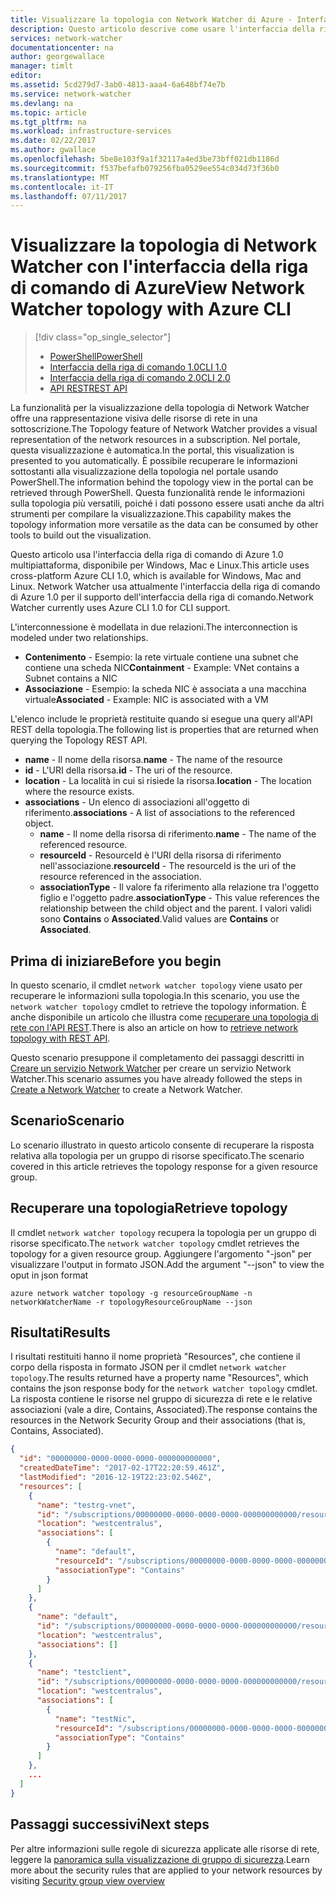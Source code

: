 ```yaml
---
title: Visualizzare la topologia con Network Watcher di Azure - Interfaccia della riga di comando di Azure | Documentazione Microsoft
description: Questo articolo descrive come usare l'interfaccia della riga di comando di Azure per eseguire una query relativa alla topologia di rete.
services: network-watcher
documentationcenter: na
author: georgewallace
manager: timlt
editor: 
ms.assetid: 5cd279d7-3ab0-4813-aaa4-6a648bf74e7b
ms.service: network-watcher
ms.devlang: na
ms.topic: article
ms.tgt_pltfrm: na
ms.workload: infrastructure-services
ms.date: 02/22/2017
ms.author: gwallace
ms.openlocfilehash: 5be8e103f9a1f32117a4ed3be73bff021db1186d
ms.sourcegitcommit: f537befafb079256fba0529ee554c034d73f36b0
ms.translationtype: MT
ms.contentlocale: it-IT
ms.lasthandoff: 07/11/2017
---
```

# <a name="view-network-watcher-topology-with-azure-cli"></a><span data-ttu-id="d2428-103">Visualizzare la topologia di Network Watcher con l'interfaccia della riga di comando di Azure</span><span class="sxs-lookup"><span data-stu-id="d2428-103">View Network Watcher topology with Azure CLI</span></span>

> [!div class="op_single_selector"]
> - [<span data-ttu-id="d2428-104">PowerShell</span><span class="sxs-lookup"><span data-stu-id="d2428-104">PowerShell</span></span>](network-watcher-topology-powershell.md)
> - [<span data-ttu-id="d2428-105">Interfaccia della riga di comando 1.0</span><span class="sxs-lookup"><span data-stu-id="d2428-105">CLI 1.0</span></span>](network-watcher-topology-cli-nodejs.md)
> - [<span data-ttu-id="d2428-106">Interfaccia della riga di comando 2.0</span><span class="sxs-lookup"><span data-stu-id="d2428-106">CLI 2.0</span></span>](network-watcher-topology-cli.md)
> - [<span data-ttu-id="d2428-107">API REST</span><span class="sxs-lookup"><span data-stu-id="d2428-107">REST API</span></span>](network-watcher-topology-rest.md)

<span data-ttu-id="d2428-108">La funzionalità per la visualizzazione della topologia di Network Watcher offre una rappresentazione visiva delle risorse di rete in una sottoscrizione.</span><span class="sxs-lookup"><span data-stu-id="d2428-108">The Topology feature of Network Watcher provides a visual representation of the network resources in a subscription.</span></span> <span data-ttu-id="d2428-109">Nel portale, questa visualizzazione è automatica.</span><span class="sxs-lookup"><span data-stu-id="d2428-109">In the portal, this visualization is presented to you automatically.</span></span> <span data-ttu-id="d2428-110">È possibile recuperare le informazioni sottostanti alla visualizzazione della topologia nel portale usando PowerShell.</span><span class="sxs-lookup"><span data-stu-id="d2428-110">The information behind the topology view in the portal can be retrieved through PowerShell.</span></span>
<span data-ttu-id="d2428-111">Questa funzionalità rende le informazioni sulla topologia più versatili, poiché i dati possono essere usati anche da altri strumenti per compilare la visualizzazione.</span><span class="sxs-lookup"><span data-stu-id="d2428-111">This capability makes the topology information more versatile as the data can be consumed by other tools to build out the visualization.</span></span>

<span data-ttu-id="d2428-112">Questo articolo usa l'interfaccia della riga di comando di Azure 1.0 multipiattaforma, disponibile per Windows, Mac e Linux.</span><span class="sxs-lookup"><span data-stu-id="d2428-112">This article uses cross-platform Azure CLI 1.0, which is available for Windows, Mac and Linux.</span></span> <span data-ttu-id="d2428-113">Network Watcher usa attualmente l'interfaccia della riga di comando di Azure 1.0 per il supporto dell'interfaccia della riga di comando.</span><span class="sxs-lookup"><span data-stu-id="d2428-113">Network Watcher currently uses Azure CLI 1.0 for CLI support.</span></span>

<span data-ttu-id="d2428-114">L'interconnessione è modellata in due relazioni.</span><span class="sxs-lookup"><span data-stu-id="d2428-114">The interconnection is modeled under two relationships.</span></span>

- <span data-ttu-id="d2428-115">**Contenimento** - Esempio: la rete virtuale contiene una subnet che contiene una scheda NIC</span><span class="sxs-lookup"><span data-stu-id="d2428-115">**Containment** - Example: VNet contains a Subnet contains a NIC</span></span>
- <span data-ttu-id="d2428-116">**Associazione** - Esempio: la scheda NIC è associata a una macchina virtuale</span><span class="sxs-lookup"><span data-stu-id="d2428-116">**Associated** - Example: NIC is associated with a VM</span></span>

<span data-ttu-id="d2428-117">L'elenco include le proprietà restituite quando si esegue una query all'API REST della topologia.</span><span class="sxs-lookup"><span data-stu-id="d2428-117">The following list is properties that are returned when querying the Topology REST API.</span></span>

* <span data-ttu-id="d2428-118">**name** - Il nome della risorsa.</span><span class="sxs-lookup"><span data-stu-id="d2428-118">**name** - The name of the resource</span></span>
* <span data-ttu-id="d2428-119">**id** - L'URI della risorsa.</span><span class="sxs-lookup"><span data-stu-id="d2428-119">**id** - The uri of the resource.</span></span>
* <span data-ttu-id="d2428-120">**location** - La località in cui si risiede la risorsa.</span><span class="sxs-lookup"><span data-stu-id="d2428-120">**location** - The location where the resource exists.</span></span>
* <span data-ttu-id="d2428-121">**associations** - Un elenco di associazioni all'oggetto di riferimento.</span><span class="sxs-lookup"><span data-stu-id="d2428-121">**associations** - A list of associations to the referenced object.</span></span>
    * <span data-ttu-id="d2428-122">**name** - Il nome della risorsa di riferimento.</span><span class="sxs-lookup"><span data-stu-id="d2428-122">**name** - The name of the referenced resource.</span></span>
    * <span data-ttu-id="d2428-123">**resourceId** - ResourceId è l'URI della risorsa di riferimento nell'associazione.</span><span class="sxs-lookup"><span data-stu-id="d2428-123">**resourceId** - The resourceId is the uri of the resource referenced in the association.</span></span>
    * <span data-ttu-id="d2428-124">**associationType** - Il valore fa riferimento alla relazione tra l'oggetto figlio e l'oggetto padre.</span><span class="sxs-lookup"><span data-stu-id="d2428-124">**associationType** - This value references the relationship between the child object and the parent.</span></span> <span data-ttu-id="d2428-125">I valori validi sono **Contains** o **Associated**.</span><span class="sxs-lookup"><span data-stu-id="d2428-125">Valid values are **Contains** or **Associated**.</span></span>

## <a name="before-you-begin"></a><span data-ttu-id="d2428-126">Prima di iniziare</span><span class="sxs-lookup"><span data-stu-id="d2428-126">Before you begin</span></span>

<span data-ttu-id="d2428-127">In questo scenario, il cmdlet `network watcher topology` viene usato per recuperare le informazioni sulla topologia.</span><span class="sxs-lookup"><span data-stu-id="d2428-127">In this scenario, you use the `network watcher topology` cmdlet to retrieve the topology information.</span></span> <span data-ttu-id="d2428-128">È anche disponibile un articolo che illustra come [recuperare una topologia di rete con l'API REST](network-watcher-topology-rest.md).</span><span class="sxs-lookup"><span data-stu-id="d2428-128">There is also an article on how to [retrieve network topology with REST API](network-watcher-topology-rest.md).</span></span>

<span data-ttu-id="d2428-129">Questo scenario presuppone il completamento dei passaggi descritti in [Creare un servizio Network Watcher](network-watcher-create.md) per creare un servizio Network Watcher.</span><span class="sxs-lookup"><span data-stu-id="d2428-129">This scenario assumes you have already followed the steps in [Create a Network Watcher](network-watcher-create.md) to create a Network Watcher.</span></span>

## <a name="scenario"></a><span data-ttu-id="d2428-130">Scenario</span><span class="sxs-lookup"><span data-stu-id="d2428-130">Scenario</span></span>

<span data-ttu-id="d2428-131">Lo scenario illustrato in questo articolo consente di recuperare la risposta relativa alla topologia per un gruppo di risorse specificato.</span><span class="sxs-lookup"><span data-stu-id="d2428-131">The scenario covered in this article retrieves the topology response for a given resource group.</span></span>

## <a name="retrieve-topology"></a><span data-ttu-id="d2428-132">Recuperare una topologia</span><span class="sxs-lookup"><span data-stu-id="d2428-132">Retrieve topology</span></span>

<span data-ttu-id="d2428-133">Il cmdlet `network watcher topology` recupera la topologia per un gruppo di risorse specificato.</span><span class="sxs-lookup"><span data-stu-id="d2428-133">The `network watcher topology` cmdlet retrieves the topology for a given resource group.</span></span> <span data-ttu-id="d2428-134">Aggiungere l'argomento "-json" per visualizzare l'output in formato JSON.</span><span class="sxs-lookup"><span data-stu-id="d2428-134">Add the argument "--json" to view the oput in json format</span></span>

```azurecli
azure network watcher topology -g resourceGroupName -n networkWatcherName -r topologyResourceGroupName --json
```

## <a name="results"></a><span data-ttu-id="d2428-135">Risultati</span><span class="sxs-lookup"><span data-stu-id="d2428-135">Results</span></span>

<span data-ttu-id="d2428-136">I risultati restituiti hanno il nome proprietà "Resources", che contiene il corpo della risposta in formato JSON per il cmdlet `network watcher topology`.</span><span class="sxs-lookup"><span data-stu-id="d2428-136">The results returned have a property name "Resources", which contains the json response body for the `network watcher topology` cmdlet.</span></span>  <span data-ttu-id="d2428-137">La risposta contiene le risorse nel gruppo di sicurezza di rete e le relative associazioni (vale a dire, Contains, Associated).</span><span class="sxs-lookup"><span data-stu-id="d2428-137">The response contains the resources in the Network Security Group and their associations (that is, Contains, Associated).</span></span>

```json
{
  "id": "00000000-0000-0000-0000-000000000000",
  "createdDateTime": "2017-02-17T22:20:59.461Z",
  "lastModified": "2016-12-19T22:23:02.546Z",
  "resources": [
    {
      "name": "testrg-vnet",
      "id": "/subscriptions/00000000-0000-0000-0000-000000000000/resourceGroups/testrg/providers/Microsoft.Network/virtualNetworks/testrg-vnet",
      "location": "westcentralus",
      "associations": [
        {
          "name": "default",
          "resourceId": "/subscriptions/00000000-0000-0000-0000-000000000000/resourceGroups/testrg/providers/Microsoft.Network/virtualNetworks/testrg-vnet/subnets/default",
          "associationType": "Contains"
        }
      ]
    },
    {
      "name": "default",
      "id": "/subscriptions/00000000-0000-0000-0000-000000000000/resourceGroups/testrg/providers/Microsoft.Network/virtualNetworks/testrg-vnet/subnets/default",
      "location": "westcentralus",
      "associations": []
    },
    {
      "name": "testclient",
      "id": "/subscriptions/00000000-0000-0000-0000-000000000000/resourceGroups/testrg/providers/Microsoft.Compute/virtualMachines/testclient",
      "location": "westcentralus",
      "associations": [
        {
          "name": "testNic",
          "resourceId": "/subscriptions/00000000-0000-0000-0000-000000000000/resourceGroups/testrg/providers/Microsoft.Network/networkInterfaces/testNic",
          "associationType": "Contains"
        }
      ]
    },
    ...    
  ]
}
```

## <a name="next-steps"></a><span data-ttu-id="d2428-138">Passaggi successivi</span><span class="sxs-lookup"><span data-stu-id="d2428-138">Next steps</span></span>

<span data-ttu-id="d2428-139">Per altre informazioni sulle regole di sicurezza applicate alle risorse di rete, leggere la [panoramica sulla visualizzazione di gruppo di sicurezza](network-watcher-security-group-view-overview.md).</span><span class="sxs-lookup"><span data-stu-id="d2428-139">Learn more about the security rules that are applied to your network resources by visiting [Security group view overview](network-watcher-security-group-view-overview.md)</span></span>
